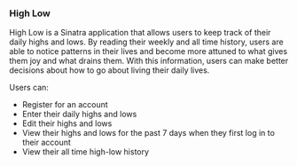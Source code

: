 
### High Low
High Low is a Sinatra application that allows users to keep track of their daily highs and lows. By reading their weekly and all time history, users are able to notice patterns in their lives and become more attuned to what gives them joy and what drains them. With this information, users can make better decisions about how to go about living their daily lives. 

Users can:
* Register for an account
* Enter their daily highs and lows
* Edit their highs and lows
* View their highs and lows for the past 7 days when they first log in to their account
* View their all time high-low history  